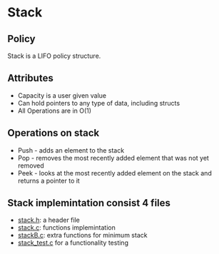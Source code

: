 # Stack

## Policy
Stack is a LIFO policy structure.

## Attributes
* Capacity is a user given value
* Can hold pointers to any type of data, including structs
* All Operations are in O(1)

## Operations on stack
* Push - adds an element to the stack
* Pop - removes the most recently added element that was not yet removed
* Peek - looks at the most recently added element on the stack and returns a pointer to it

## Stack implemintation consist 4 files
* [stack.h](https://github.com/itay-adi/DataStructures/blob/main/stack/stack.h): a header file
* [stack.c](https://github.com/itay-adi/DataStructures/blob/main/stack/stack.c): functions implemintation
* [stackB.c](https://github.com/itay-adi/DataStructures/blob/main/stack/stackB.c): extra functions for minimum stack
* [stack_test.c](https://github.com/itay-adi/DataStructures/blob/main/stack/stack_test.c) for a functionality testing
